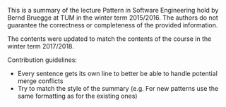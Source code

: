 This is a summary of the lecture Pattern in Software Engineering hold by Bernd Bruegge at TUM in the winter term 2015/2016.
The authors do not guarantee the correctness or completeness of the provided information.


The contents were updated to match the contents of the course in the winter term 2017/2018.


Contribution guidelines:
- Every sentence gets its own line to better be able to handle potential merge conflicts
- Try to match the style of the summary (e.g. For new patterns use the same formatting as for the existing ones)
